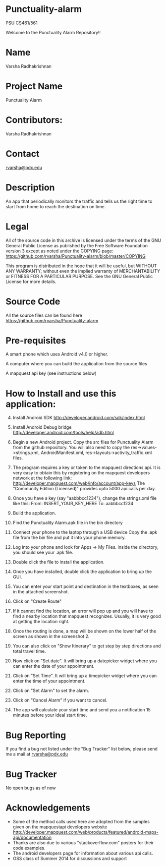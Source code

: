 Punctuality-alarm
=================
PSU CS461/561

Welcome to the Punctuality Alarm Repository!!



Name
=================
Varsha Radhakrishnan

Project Name
=================
Punctuality Alarm

Contributors:
=================
Varsha Radhakrishnan

Contact
=================
rvarsha@pdx.edu

Description
=================
An app that periodically monitors the traffic and tells us the right time to start from home to reach the destination on time.

Legal
=================
All of the source code in this archive is licensed under the terms of the GNU General Public License as published by the Free Software Foundation version 3 except as noted under the COPYING page:
https://github.com/rvarsha/Punctuality-alarm/blob/master/COPYING

This program is distributed in the hope that it will be useful, but WITHOUT ANY WARRANTY; without even the implied warranty of MERCHANTABILITY or FITNESS FOR A PARTICULAR PURPOSE. See the GNU General Public License for more details.


Source Code
=================
All the source files can be found here
https://github.com/rvarsha/Punctuality-alarm

Pre-requisites
=================
A smart phone which uses Android v4.0 or higher.

A computer where you can build the application from the source files

A mapquest api key (see instructions below)



How to Install and use this application:
=================



4. Install Android SDK http://developer.android.com/sdk/index.html
5. Install Android Debug bridge http://developer.android.com/tools/help/adb.html
6. Begin a new Android project. Copy the src files for Punctuality Alarm from the github repository. You will also need to copy the res->values->strings.xml, AndroidManifest.xml, res->layouts->activity_traffic.xml files.
7. The program requires a key or token to the mapquest directions api.
It is very easy to obtain this by registering on the mapquest developers network at the following link:
http://developer.mapquest.com/web/info/account/app-keys
The "Community Edition (Licensed)" provides upto 5000 api calls per day.

5. Once you have a key (say "aabbbcc1234"), change the strings.xml file like this:
From:
INSERT_YOUR_KEY_HERE
To:
aabbbcc1234

6. Build the application.

7. Find the Punctuality Alarm.apk file in the bin directory

8. Connect your phone to the laptop through a USB device
Copy the .apk file from the bin file and put it into your phone memory.

9. Log into your phone and look for Apps -> My Files.
Inside the directory, you should see your .apk file.

10. Double click the file to install the application.

11. Once you have installed, double click the application to bring up the GUI.

12. You can enter your start point and destination in the textboxes, as seen in the attached screenshot.

13. Click on "Create Route"

14. If it cannot find the location, an error will pop up and you will have to find a nearby location that mapquest recognizes. Usually, it is very good at getting the location right.

15. Once the routing is done, a map will be shown on the lower half of the screen as shown in the screenshot 2.

16. You can also click on "Show Itinerary" to get step by step directions and total travel time.

17. Now click on "Set date". It will bring up a datepicker widget where you can enter the date of your appointment.

18. Click on "Set Time". It will bring up a timepicker widget where you can enter the time of your appointment.

19. Click on "Set Alarm" to set the alarm.
20. Click on "Cancel Alarm" if you want to cancel.
21. The app will calculate your start time and send you a notification 15 minutes before your ideal start time.

Bug Reporting
=================
If you find a bug not listed under the "Bug Tracker" list below, please send me a mail at rvarsha@pdx.edu

Bug Tracker
=================
No open bugs as of now

Acknowledgements
=================
* Some of the method calls used here are adopted from the samples given on the mapquestapi developers website
http://developer.mapquest.com/web/products/featured/android-maps-api/documentation
* Thanks are also due to various "stackoverflow.com" posters for their code examples.
* The android developers page for information about various api calls.
* OSS class of Summer 2014 for discussions and support
